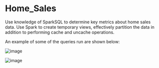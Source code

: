 # Home_Sales
Use knowledge of SparkSQL to determine key metrics about home sales data. Use Spark to create temporary views, effectively partition the data in addition to performing cache and uncache operations.

An example of some of the queries run are shown below:

![image](https://github.com/quazchuaz/Home_Sales/assets/135037270/8d8bb6a7-f8da-4f65-acb5-5dfbdf980dcd)

![image](https://github.com/quazchuaz/Home_Sales/assets/135037270/70a596f8-b96d-4e05-85b8-757cdfe617dc)
